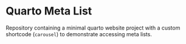

# Quarto Meta List

Repository containing a minimal quarto website project with a custom
shortcode (`carousel`) to demonstrate accessing meta lists.
